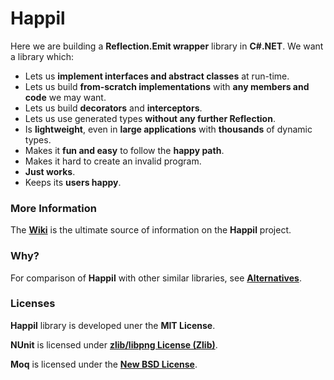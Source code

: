 Happil
======

Here we are building a **Reflection.Emit wrapper** library in **C#.NET**. We want a library which:

* Lets us **implement interfaces and abstract classes** at run-time.
* Lets us build **from-scratch implementations** with **any members and code** we may want.
* Lets us build **decorators** and **interceptors**.
* Lets us use generated types **without any further Reflection**. 
* Is **lightweight**, even in **large applications** with **thousands** of dynamic types.
* Makes it **fun and easy** to follow the **happy path**.
* Makes it hard to create an invalid program.
* **Just works**.
* Keeps its **users happy**.

### More Information

The [**Wiki**](https://github.com/felix-b/Happil/wiki) is the ultimate source of information on the **Happil** project.

### Why?

For comparison of **Happil** with other similar libraries, see [**Alternatives**](https://github.com/felix-b/Happil/wiki/Alternatives).

### Licenses

**Happil** library is developed uner the **MIT License**. 

**NUnit** is licensed under [**zlib/libpng License (Zlib)**](http://nunit.org/index.php?p=license&r=2.5.10).

**Moq** is licensed under the [**New BSD License**](http://opensource.org/licenses/BSD-3-Clause).
